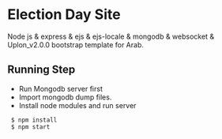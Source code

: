 # Election Day Site 

Node js & express & ejs & ejs-locale & mongodb & 
websocket & Uplon_v2.0.0 bootstrap template for Arab.

## Running Step

* Run Mongodb server first
* Import mongodb dump files.
* Install node modules and run server
```
 $ npm install 
 $ npm start
```